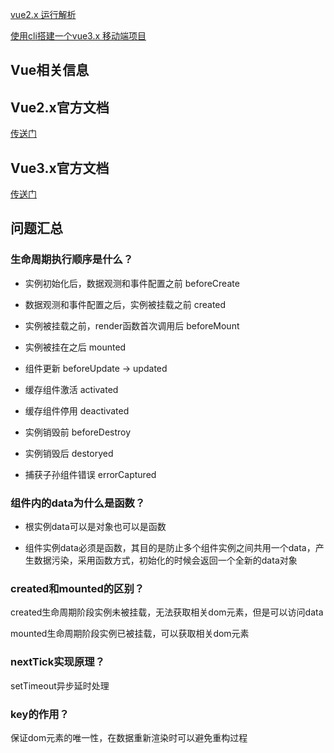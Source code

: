 


[vue2.x 运行解析](./vue2/note)

[使用cli搭建一个vue3.x 移动端项目](./vue3/index)

## Vue相关信息


## Vue2.x官方文档

[传送门](https://cn.vuejs.org/)

## Vue3.x官方文档

[传送门](https://vue3js.cn/)

## 问题汇总

### 生命周期执行顺序是什么？

- 实例初始化后，数据观测和事件配置之前  beforeCreate 

- 数据观测和事件配置之后，实例被挂载之前 created 

- 实例被挂载之前，render函数首次调用后 beforeMount 

- 实例被挂在之后  mounted

- 组件更新 beforeUpdate -> updated

- 缓存组件激活 activated

- 缓存组件停用 deactivated

- 实例销毁前 beforeDestroy 

- 实例销毁后 destoryed

- 捕获子孙组件错误 errorCaptured

### 组件内的data为什么是函数？

- 根实例data可以是对象也可以是函数

- 组件实例data必须是函数，其目的是防止多个组件实例之间共用一个data，产生数据污染，采用函数方式，初始化的时候会返回一个全新的data对象


### created和mounted的区别？

created生命周期阶段实例未被挂载，无法获取相关dom元素，但是可以访问data

mounted生命周期阶段实例已被挂载，可以获取相关dom元素

### nextTick实现原理？

setTimeout异步延时处理

### key的作用？

保证dom元素的唯一性，在数据重新渲染时可以避免重构过程
